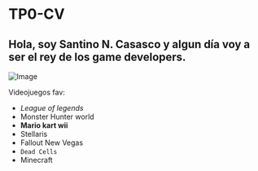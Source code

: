 # TP0-CV


<h2> Hola, soy Santino N. Casasco y algun día voy a ser el rey de los game developers.</h2>

<p><img alt="Image" title="bigFoot" src="C:/Users/santi/OneDrive/Escritorio/mem/big foot.png" /></p>

<p>
Videojuegos fav:<ul>
<li><em>League of legends</em></li>
<li>Monster Hunter world</li>
<li><strong>Mario kart wii</strong></li>
<li>Stellaris</li>
<li>Fallout New Vegas</li>
<li><code>Dead Cells</code></li>
<li>Minecraft</li>
</ul>
</p>
